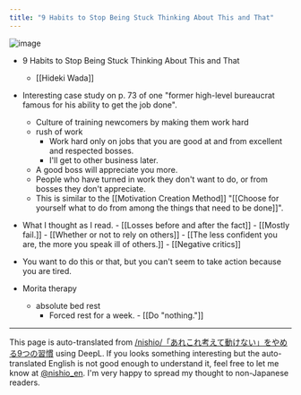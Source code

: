 ```yaml
---
title: "9 Habits to Stop Being Stuck Thinking About This and That"
---
```


![image](https://gyazo.com/c8b73480ccf601e355faacb19c795611/thumb/1000)

- 9 Habits to Stop Being Stuck Thinking About This and That
    - [[Hideki Wada]]

- Interesting case study on p. 73 of one "former high-level bureaucrat famous for his ability to get the job done".
    - Culture of training newcomers by making them work hard
    - rush of work
        - Work hard only on jobs that you are good at and from excellent and respected bosses.
        - I'll get to other business later.
    - A good boss will appreciate you more.
    - People who have turned in work they don't want to do, or from bosses they don't appreciate.
    - This is similar to the [[Motivation Creation Method]] "[[Choose for yourself what to do from among the things that need to be done]]".


- What I thought as I read.
        - [[Losses before and after the fact]]
        - [[Mostly fail.]]
        - [[Whether or not to rely on others]]
        - [[The less confident you are, the more you speak ill of others.]]
        - [[Negative critics]]

- You want to do this or that, but you can't seem to take action because you are tired.

- Morita therapy
    - absolute bed rest
        - Forced rest for a week.
                - [[Do "nothing."]]

---
This page is auto-translated from [/nishio/「あれこれ考えて動けない」をやめる9つの習慣](https://scrapbox.io/nishio/「あれこれ考えて動けない」をやめる9つの習慣) using DeepL. If you looks something interesting but the auto-translated English is not good enough to understand it, feel free to let me know at [@nishio_en](https://twitter.com/nishio_en). I'm very happy to spread my thought to non-Japanese readers.
